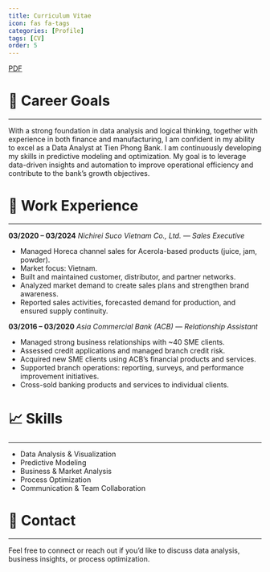 ```yaml
---
title: Curriculum Vitae
icon: fas fa-tags
categories: [Profile]
tags: [CV]
order: 5
---
```


[PDF](/assets/files/CV.pdf)

# 🎯  Career Goals
---

With a strong foundation in data analysis and logical thinking, together with experience in both finance and manufacturing, I am confident in my ability to excel as a Data Analyst at Tien Phong Bank.
I am continuously developing my skills in predictive modeling and optimization. My goal is to leverage data-driven insights and automation to improve operational efficiency and contribute to the bank’s growth objectives.

# 💼  Work Experience
---

**03/2020 – 03/2024**
*Nichirei Suco Vietnam Co., Ltd. — Sales Executive*

- Managed Horeca channel sales for Acerola-based products (juice, jam, powder).
- Market focus: Vietnam.
- Built and maintained customer, distributor, and partner networks.
- Analyzed market demand to create sales plans and strengthen brand awareness.
- Reported sales activities, forecasted demand for production, and ensured supply continuity.

**03/2016 – 03/2020**
*Asia Commercial Bank (ACB) — Relationship Assistant*

- Managed strong business relationships with ~40 SME clients.
- Assessed credit applications and managed branch credit risk.
- Acquired new SME clients using ACB’s financial products and services.
- Supported branch operations: reporting, surveys, and performance improvement initiatives.
- Cross-sold banking products and services to individual clients.

# 📈  Skills
---

- Data Analysis & Visualization
- Predictive Modeling
- Business & Market Analysis
- Process Optimization
- Communication & Team Collaboration

# 💬  Contact
---

Feel free to connect or reach out if you’d like to discuss data analysis, business insights, or process optimization.